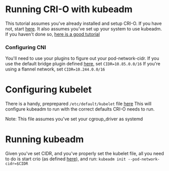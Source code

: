 # Running CRI-O with kubeadm

This tutorial assumes you've already installed and setup CRI-O. If you have not, start [here](setup.md).
It also assumes you've set up your system to use kubeadm. If you haven't done so, [here is a good tutorial](https://www.mirantis.com/blog/how-install-kubernetes-kubeadm/)

### Configuring CNI

You'll need to use your plugins to figure out your pod-network-cidr. If you use the default bridge plugin defined [here](/contrib/cni/10-crio-bridge.conf), set
```CIDR=10.85.0.0/16```
If you're using a flannel network, set
```CIDR=10.244.0.0/16```

# Configuring kubelet

There is a handy, preprepared `/etc/default/kubelet` file [here](https://gist.githubusercontent.com/haircommander/2c07cc23887fa7c7f083dc61c7ef5791/raw/73e3d27dcd57e7de237c08758f76e0a368547648/cri-o-kubeadm)
This will configure kubeadm to run with the correct defaults CRI-O needs to run.

Note: This file assumes you've set your cgroup_driver as systemd

# Running kubeadm

Given you've set CIDR, and you've properly set the kubelet file, all you need to do is start crio (as defined [here](setup.md)), and run:
`kubeadm init --pod-network-cidr=$CIDR`
